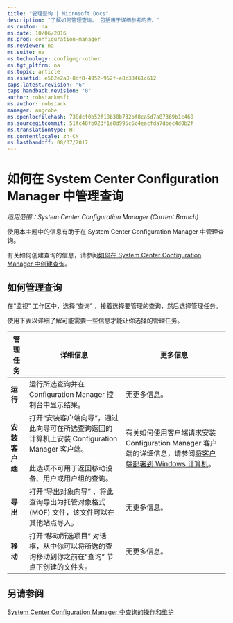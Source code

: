 ```yaml
---
title: "管理查询 | Microsoft Docs"
description: "了解如何管理查询。 包括用于详细参考的表。"
ms.custom: na
ms.date: 10/06/2016
ms.prod: configuration-manager
ms.reviewer: na
ms.suite: na
ms.technology: configmgr-other
ms.tgt_pltfrm: na
ms.topic: article
ms.assetid: e562e2a0-8df8-4952-952f-e8c38461c612
caps.latest.revision: "6"
caps.handback.revision: "0"
author: robstackmsft
ms.author: robstack
manager: angrobe
ms.openlocfilehash: 738dcf0b52f18b38b732bf8ca5d7a87369b1c468
ms.sourcegitcommit: 51fc48fb023f1e8d995c6c4eacfda7dbec4d0b2f
ms.translationtype: HT
ms.contentlocale: zh-CN
ms.lasthandoff: 08/07/2017
---
```

# <a name="how-to-manage-queries-in-system-center-configuration-manager"></a>如何在 System Center Configuration Manager 中管理查询

*适用范围：System Center Configuration Manager (Current Branch)*

使用本主题中的信息有助于在 System Center Configuration Manager 中管理查询。  

 有关如何创建查询的信息，请参阅[如何在 System Center Configuration Manager 中创建查询](../../../core/servers/manage/create-queries.md)。  

## <a name="how-to-manage-queries"></a>如何管理查询  
 在“监视”  工作区中，选择“查询” ，接着选择要管理的查询，然后选择管理任务。  

 使用下表以详细了解可能需要一些信息才能让你选择的管理任务。  

|管理任务|详细信息|更多信息|  
|---------------------|-------------|----------------------|  
|**运行**|运行所选查询并在 Configuration Manager 控制台中显示结果。|无更多信息。|  
|**安装客户端**|打开“安装客户端向导”，通过此向导可在所选查询返回的计算机上安装 Configuration Manager 客户端。<br /><br /> 此选项不可用于返回移动设备、用户或用户组的查询。|有关如何使用客户端请求安装 Configuration Manager 客户端的详细信息，请参阅[将客户端部署到 Windows 计算机](/sccm/core/clients/deploy/deploy-clients-to-windows-computers)。|  
|**导出**|打开“导出对象向导”  ，将此查询导出为托管对象格式 (MOF) 文件，该文件可以在其他站点导入。|无更多信息。|  
|**移动**|打开“移动所选项目”  对话框，从中你可以将所选的查询移动到你之前在“查询”  节点下创建的文件夹。|无更多信息。|  

## <a name="see-also"></a>另请参阅  
 [System Center Configuration Manager 中查询的操作和维护](../../../core/servers/manage/operations-and-maintenance-for-queries.md)

